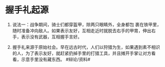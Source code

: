 # 握手礼起源
1. 说法一：战争期间，骑士们都穿盔甲，除两只眼睛外，全身都包
裹在铁甲里，随时准备冲向敌人。如果表示友好，互相走近时就脱去右手的甲胄，伸出右手，表示没有武器，互相握手言好。

2. 握手礼来源于原始社会。早在远古时代，人们以狩猎为生，如果遇到素不相识的人，为了表示友好，就赶紧扔掉手里的打猎工具，并且摊开手掌让对方看看，示意手里没有藏东西。
#辩论/资料#